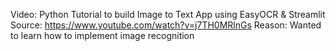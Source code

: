 Video: Python Tutorial to build Image to Text App using EasyOCR & Streamlit
Source: https://www.youtube.com/watch?v=j7TH0MRlnGs
Reason: Wanted to learn how to implement image recognition



